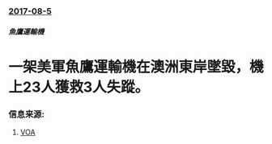 ### [2017-08-5](/zh/news/2017/08/5/index.md)

##### 魚鷹運輸機
# 一架美軍魚鷹運輸機在澳洲東岸墜毀，機上23人獲救3人失蹤。 




### 信息来源:

1. [VOA](https://www.voanews.com/a/us-military-calls-off-search-for-missing-marines/3974186.html)
